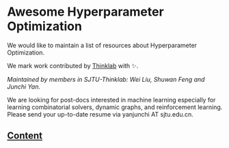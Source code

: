 # Awesome Hyperparameter Optimization
We would like to maintain a list of resources about Hyperparameter Optimization. 

We mark work contributed by [Thinklab](http://thinklab.sjtu.edu.cn) with ✨.

*Maintained by members in SJTU-Thinklab: Wei Liu, Shuwan Feng and Junchi Yan.*

We are looking for post-docs interested in machine learning especially for learning combinatorial solvers, dynamic graphs, and reinforcement learning. Please send your up-to-date resume via yanjunchi AT sjtu.edu.cn.

## [Content](#content)

<!-- <tr><td><a href="#survey-papers">1. Survey</a></td></tr>  -->
<table>

